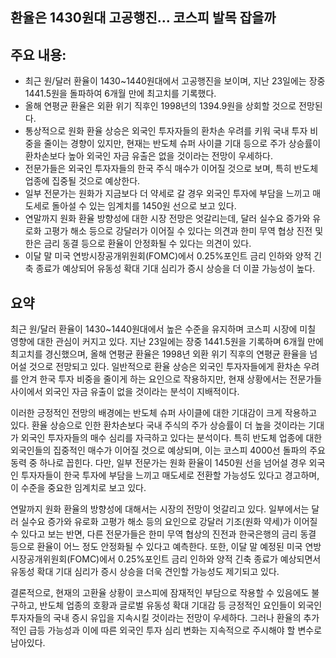 ## 환율은 1430원대 고공행진… 코스피 발목 잡을까

## 주요 내용:
*   최근 원/달러 환율이 1430~1440원대에서 고공행진을 보이며, 지난 23일에는 장중 1441.5원을 돌파하여 6개월 만에 최고치를 기록했다.
*   올해 연평균 환율은 외환 위기 직후인 1998년의 1394.9원을 상회할 것으로 전망된다.
*   통상적으로 원화 환율 상승은 외국인 투자자들의 환차손 우려를 키워 국내 투자 비중을 줄이는 경향이 있지만, 현재는 반도체 슈퍼 사이클 기대 등으로 주가 상승률이 환차손보다 높아 외국인 자금 유출은 없을 것이라는 전망이 우세하다.
*   전문가들은 외국인 투자자들의 한국 주식 매수가 이어질 것으로 보며, 특히 반도체 업종에 집중될 것으로 예상한다.
*   일부 전문가는 원화가 지금보다 더 약세로 갈 경우 외국인 투자에 부담을 느끼고 매도세로 돌아설 수 있는 임계치를 1450원 선으로 보고 있다.
*   연말까지 원화 환율 방향성에 대한 시장 전망은 엇갈리는데, 달러 실수요 증가와 유로화 고평가 해소 등으로 강달러가 이어질 수 있다는 의견과 한미 무역 협상 진전 및 한은 금리 동결 등으로 환율이 안정화될 수 있다는 의견이 있다.
*   이달 말 미국 연방시장공개위원회(FOMC)에서 0.25%포인트 금리 인하와 양적 긴축 종료가 예상되어 유동성 확대 기대 심리가 증시 상승을 더 이끌 가능성이 높다.

## 요약

최근 원/달러 환율이 1430~1440원대에서 높은 수준을 유지하며 코스피 시장에 미칠 영향에 대한 관심이 커지고 있다. 지난 23일에는 장중 1441.5원을 기록하며 6개월 만에 최고치를 경신했으며, 올해 연평균 환율은 1998년 외환 위기 직후의 연평균 환율을 넘어설 것으로 전망되고 있다. 일반적으로 환율 상승은 외국인 투자자들에게 환차손 우려를 안겨 한국 투자 비중을 줄이게 하는 요인으로 작용하지만, 현재 상황에서는 전문가들 사이에서 외국인 자금 유출이 없을 것이라는 분석이 지배적이다.

이러한 긍정적인 전망의 배경에는 반도체 슈퍼 사이클에 대한 기대감이 크게 작용하고 있다. 환율 상승으로 인한 환차손보다 국내 주식의 주가 상승률이 더 높을 것이라는 기대가 외국인 투자자들의 매수 심리를 자극하고 있다는 분석이다. 특히 반도체 업종에 대한 외국인들의 집중적인 매수가 이어질 것으로 예상되며, 이는 코스피 4000선 돌파의 주요 동력 중 하나로 꼽힌다. 다만, 일부 전문가는 원화 환율이 1450원 선을 넘어설 경우 외국인 투자자들이 한국 투자에 부담을 느끼고 매도세로 전환할 가능성도 있다고 경고하며, 이 수준을 중요한 임계치로 보고 있다.

연말까지 원화 환율의 방향성에 대해서는 시장의 전망이 엇갈리고 있다. 일부에서는 달러 실수요 증가와 유로화 고평가 해소 등의 요인으로 강달러 기조(원화 약세)가 이어질 수 있다고 보는 반면, 다른 전문가들은 한미 무역 협상의 진전과 한국은행의 금리 동결 등으로 환율이 어느 정도 안정화될 수 있다고 예측한다. 또한, 이달 말 예정된 미국 연방시장공개위원회(FOMC)에서 0.25%포인트 금리 인하와 양적 긴축 종료가 예상되면서 유동성 확대 기대 심리가 증시 상승을 더욱 견인할 가능성도 제기되고 있다.

결론적으로, 현재의 고환율 상황이 코스피에 잠재적인 부담으로 작용할 수 있음에도 불구하고, 반도체 업종의 호황과 글로벌 유동성 확대 기대감 등 긍정적인 요인들이 외국인 투자자들의 국내 증시 유입을 지속시킬 것이라는 전망이 우세하다. 그러나 환율의 추가적인 급등 가능성과 이에 따른 외국인 투자 심리 변화는 지속적으로 주시해야 할 변수로 남아있다.